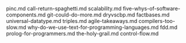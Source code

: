 pinc.md
call-return-spaghetti.md
scalability.md
five-whys-of-software-components.md
git-could-do-more.md
dryvscbp.md
factbases.md
universal-datatype.md
triples.md
agile-takeaways.md
compilers-too-slow.md
why-do-we-use-text-for-programming-languages.md
fdd.md
prolog-for-programmers.md
the-holy-grail.md
control-flow.md

